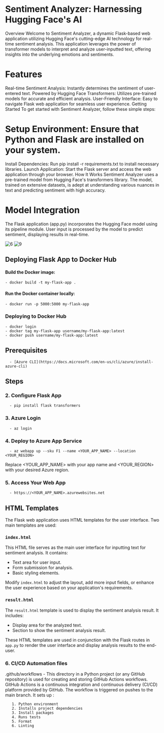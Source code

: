# Sentiment Analyzer: Harnessing Hugging Face's AI
Overview
Welcome to Sentiment Analyzer, a dynamic Flask-based web application utilizing Hugging Face's cutting-edge AI technology for real-time sentiment analysis. This application leverages the power of transformer models to interpret and analyze user-inputted text, offering insights into the underlying emotions and sentiments.

# Features
Real-time Sentiment Analysis: Instantly determines the sentiment of user-entered text.
Powered by Hugging Face Transformers: Utilizes pre-trained models for accurate and efficient analysis.
User-Friendly Interface: Easy to navigate Flask web application for seamless user experience.
Getting Started
To get started with Sentiment Analyzer, follow these simple steps:

# Setup Environment: Ensure that Python and Flask are installed on your system.
Install Dependencies: Run pip install -r requirements.txt to install necessary libraries.
Launch Application: Start the Flask server and access the web application through your browser.
How It Works
Sentiment Analyzer uses a pre-trained model from Hugging Face's transformers library. The model, trained on extensive datasets, is adept at understanding various nuances in text and predicting sentiment with high accuracy.

# Model Integration
The Flask application (app.py) incorporates the Hugging Face model using its pipeline module.
User input is processed by the model to predict sentiment, displaying results in real-time.

![6](https://github.com/titusrobin/mood-evaluation/assets/143838819/9f257693-9501-433c-9376-f61a02a19a54)
![9](https://github.com/titusrobin/mood-evaluation/assets/143838819/d4e41e4e-d493-4ec8-b680-dc6115eba48b)


## Deploying Flask App to Docker Hub

#### Build the Docker image:
    - docker build -t my-flask-app .

#### Run the Docker container locally:
    - docker run -p 5000:5000 my-flask-app

### Deploying to Docker Hub
    - docker login
    - docker tag my-flask-app username/my-flask-app:latest
    - docker push username/my-flask-app:latest


## Prerequisites

      - [Azure CLI](https://docs.microsoft.com/en-us/cli/azure/install-azure-cli) 

## Steps


### 2. Configure Flask App

      - pip install flask transformers

### 3. Azure Login

      - az login

### 4. Deploy to Azure App Service

      - az webapp up --sku F1 --name <YOUR_APP_NAME> --location <YOUR_REGION>

Replace <YOUR_APP_NAME> with your app name and <YOUR_REGION> with your desired Azure region.

### 5. Access Your Web App

      - https://<YOUR_APP_NAME>.azurewebsites.net


## HTML Templates

The Flask web application uses HTML templates for the user interface. Two main templates are used:

### `index.html`

This HTML file serves as the main user interface for inputting text for sentiment analysis. It contains:

- Text area for user input.
- Form submission for analysis.
- Basic styling elements.

Modify `index.html` to adjust the layout, add more input fields, or enhance the user experience based on your application's requirements.

### `result.html`

The `result.html` template is used to display the sentiment analysis result. It includes:

- Display area for the analyzed text.
- Section to show the sentiment analysis result.

These HTML templates are used in conjunction with the Flask routes in `app.py` to render the user interface and display analysis results to the end-user.


### 6. CI/CD Automation files


.github/workflows - This directory in a Python project (or any GitHub repository) is used for creating and storing GitHub Actions workflows. GitHub Actions is a continuous integration and continuous delivery                           (CI/CD) platform provided by GitHub. The workflow is triggered on pushes to the main branch. It sets up :
   
       1. Python environment
       2. Installs project dependencies
       3. Install packages
       4. Runs tests
       5. Format
       6. Linting
       
